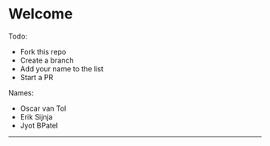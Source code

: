 # Welcome

Todo:
- Fork this repo
- Create a branch
- Add your name to the list 
- Start a PR

Names:
- Oscar van Tol
- Erik Sijnja
- Jyot  BPatel

-----

